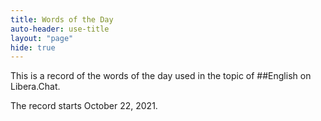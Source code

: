 ```yaml
---
title: Words of the Day
auto-header: use-title
layout: "page"
hide: true
---
```


This is a record of the words of the day used in the topic of ##English on Libera.Chat.

The record starts October 22, 2021.

<ul id="wotd_history"></ul>
  <script>
      $.getJSON('https://api.github.com/repos/english-chat/wotd/commits?since=2021-10-22T22:15:28Z', function (result){
      result.forEach(addWotd);

      function addWotd(item) {
         var wotd = document.createElement("li");
         wotd.style.margin = "30px";
         var wotdDef = document.createTextNode(item["commit"]["message"]);
         wotd.appendChild(wotdDef);
         document.getElementById("wotd_history").appendChild(wotd);
      }
    });
  </script>

